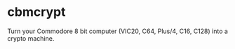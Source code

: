 # cbmcrypt
Turn your Commodore 8 bit computer (VIC20, C64, Plus/4, C16, C128) into a crypto machine.
